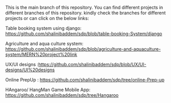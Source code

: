 This is the main branch of this repository. You can find different projects in different branches of this repository.
kindly check the branches for different projects or can click on the below links:


Table booking system using django:  https://github.com/shalinibaddem/sdp/blob/table-booking-System/django


Agriculture and aqua culture system:  https://github.com/shalinibaddem/sdp/blob/agriculture-and-aquaculture-system/MERN%20project%20link


UX/UI designs :https://github.com/shalinibaddem/sdp/blob/UX/UI-designs/UI%20designs

Online PrepUp : https://github.com/shalinibaddem/sdp/tree/online-Prep-up

HAngaroo/ HangMan Game Mobile App: https://github.com/shalinibaddem/sdp/tree/Hangaroo


          
